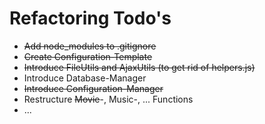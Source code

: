 # Refactoring Todo's

- ~~Add node_modules to .gitignore~~
- ~~Create Configuration-Template~~
- ~~Introduce FileUtils and AjaxUtils (to get rid of helpers.js)~~
- Introduce Database-Manager
- ~~Introduce Configuration-Manager~~
- Restructure ~~Movie~~-, Music-, ... Functions
- ...

